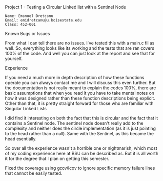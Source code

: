 Project 1 - Testing a Circular Linked list with a Sentinel Node

    Name: Emanuel Dretcanu
    Email: emidretcanu@u.boisestate.edu
    Class: 452-001

Known Bugs or Issues

From what I can tell there are no issues. I've tested this with a main.c fil as well. So, everything looks like its working and the tests that are ran covers 100% of the code. And well you can just look at the report and see that for yourself.

Experience

If you need a much more in depth description of how these functions operate you can always contact me and I will discuss this even further. But the documentation is not really meant to explain the codes 100%, there are basic assumptions that when you read it you have to take mental notes on how it was designed rather than these function descriptions being explicit. Other than that, it is pretty straight forward for those who are familiar with Singular Linked Lists

I did find it interesting on both the fact that this is circular and the fact that it contains a Sentinel node. The sentinel node doesn't really add to the complexity and neither does the circle implementation (as it is just pointing to the head rather than a null). Same with the Sentinel, as this became the head esentially.

So over all the experience wasn't a horrible one or nightmarish, which most of my coding experience here at BSU can be described as. But it is all worth it for the degree that I plan on getting this semester.

Fixed the coverage using gcov/lcov to ignore specific memory failure lines that cannot be easily tested.